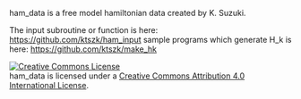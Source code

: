 ham_data is a free model hamiltonian data created by K. Suzuki.

The input subroutine or function is here: https://github.com/ktszk/ham_input
sample programs which generate H_k is here: https://github.com/ktszk/make_hk

<a rel="license" href="http://creativecommons.org/licenses/by/4.0/"><img alt="Creative Commons License" style="border-width:0" src="https://i.creativecommons.org/l/by/4.0/80x15.png" /></a><br /><span xmlns:dct="http://purl.org/dc/terms/" property="dct:title">ham_data</span> is licensed under a <a rel="license" href="http://creativecommons.org/licenses/by/4.0/">Creative Commons Attribution 4.0 International License</a>.

